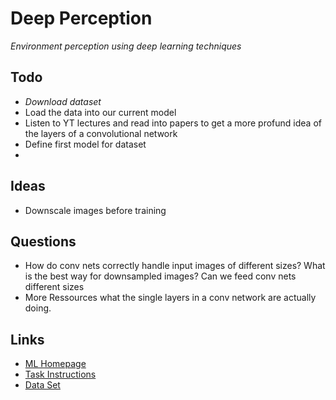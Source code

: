 # Deep Perception


*Environment perception using deep learning techniques*


## Todo
* *Download dataset* 
* Load the data into our current model
* Listen to YT lectures and read into papers to get a more profund idea of the layers of a convolutional network
* Define first model for dataset
* 

## Ideas

- Downscale images before training

## Questions
- How do conv nets correctly handle input images of different sizes? What is the best way for downsampled images? Can we feed conv nets different sizes
- More Ressources what the single layers in a conv network are actually doing.


## Links
* [ML Homepage](http://lmb.informatik.uni-freiburg.de/lectures/computer_vision_I/)
* [Task Instructions](http://ml.informatik.uni-freiburg.de/_media/teaching/ws1314/dl/10-working_phase_3.pdf)
* [Data Set](http://www.cvlibs.net/datasets/kitti/eval_object.php)


